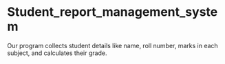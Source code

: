 # Student_report_management_system
Our program collects student details like name, roll number, marks in each subject, and calculates their grade. 
